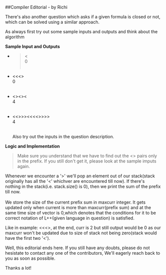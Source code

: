 ##Compiler Editorial - by Richi

There's also another question which asks if a given formula is closed or not, which can be solved using a similar approach.

As always first try out some sample inputs and outputs and think about the algorithm

**Sample Input and Outputs**
- >< <br />
  0<br /><br />
 
- <<<><br />
  0<br /><br />
  
- <><><<br />
  4 <br /><br />
  
- <<>>><<<<>>>><br />
  4 <br /><br />
  
  Also try out the inputs in the question description.
 
**Logic and Implementation**

>Make sure you understand that we have to find out the <> pairs only in the prefix. If you still don't get it, please look at the sample imputs again.

Whenever we encounter a '>' we'll pop an element out of our stack(stack originally has all the '<' whichver are encountered till now). If there's nothing in the stack(i.e. stack.size() is 0), then we print the sum of the prefix till now.<br /><br />
We store the size of the current prefix sum in maxcurr integer. It gets updated only when current is more than maxcurr(prefix sum) and at the same time size of vector is 0,which denotes that the conditions for it to be correct notation of L++(given language in question) is satisfied.

Like in example: <<<>, at the end, curr is 2 but still output would be 0 as our maxcurr won't be updated due to size of stack not being zero(stack would have the first two '<').


Well, this editorial ends here. If you still have any doubts, please do not hesistate to contact any one of the contributors, We'll eagerly reach back to you as soon as possible.

Thanks a lot!

